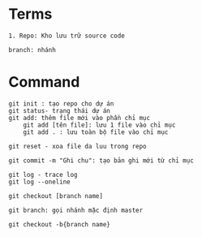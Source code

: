 # Terms
    1. Repo: Kho lưu trữ source code

    branch: nhánh 
# Command
    git init : tạo repo cho dự án
    git status- trạng thái dự án
    git add: thêm file mới vào phần chỉ mục
        git add [tên file]: lưu 1 file vào chỉ mục
        git add . : lưu toàn bộ file vào chỉ mục

    git reset - xoa file da luu trong repo

    git commit -m "Ghi chu": tạo bản ghi mới từ chỉ mục
    
    git log - trace log
    git log --oneline

    git checkout [branch name]

    git branch: gọi nhánh mặc định master

    git checkout -b{branch name}